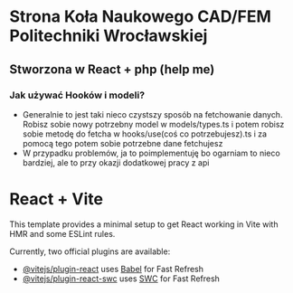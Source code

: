 # Strona Koła Naukowego CAD/FEM Politechniki Wrocławskiej

## Stworzona w React + php (help me)



### Jak używać Hooków i modeli?
- Generalnie to jest taki nieco czystszy sposób na fetchowanie danych. Robisz sobie nowy potrzebny model w models/types.ts i potem robisz sobie metodę do fetcha w hooks/use(coś co potrzebujesz).ts i za pomocą tego potem sobie potrzebne dane fetchujesz
- W przypadku problemów, ja to poimplementuję bo ogarniam to nieco bardziej, ale to przy okazji dodatkowej pracy z api

# React + Vite

This template provides a minimal setup to get React working in Vite with HMR and some ESLint rules.

Currently, two official plugins are available:

- [@vitejs/plugin-react](https://github.com/vitejs/vite-plugin-react/blob/main/packages/plugin-react/README.md) uses [Babel](https://babeljs.io/) for Fast Refresh
- [@vitejs/plugin-react-swc](https://github.com/vitejs/vite-plugin-react-swc) uses [SWC](https://swc.rs/) for Fast Refresh
